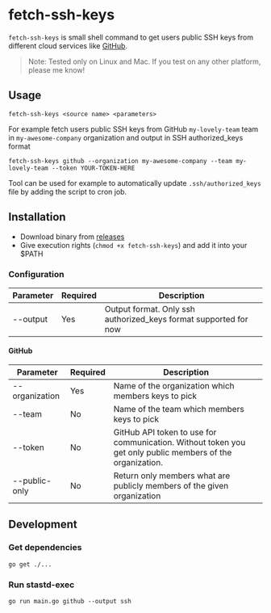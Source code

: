 # fetch-ssh-keys
`fetch-ssh-keys` is small shell command to get users public SSH keys from different cloud services like [GitHub](https://github.com).

> Note: Tested only on Linux and Mac. If you test on any other platform, please me know!

## Usage
```shell
fetch-ssh-keys <source name> <parameters>
```

For example fetch users public SSH keys from GitHub `my-lovely-team` team in `my-awesome-company` organization and output in SSH authorized_keys format
```shell
fetch-ssh-keys github --organization my-awesome-company --team my-lovely-team --token YOUR-TOKEN-HERE
```

Tool can be used for example to automatically update `.ssh/authorized_keys` file by adding the script to cron job.

## Installation
- Download binary from [releases](https://github.com/ernoaapa/fetch-ssh-keys/releases)
- Give execution rights (`chmod +x fetch-ssh-keys`) and add it into your $PATH

### Configuration
| Parameter      | Required | Description                                                                                               |
|----------------|----------|-----------------------------------------------------------------------------------------------------------|
| --output       | Yes      | Output format. Only ssh authorized_keys format supported for now                                          |

#### GitHub
| Parameter      | Required | Description                                                                                               |
|----------------|----------|-----------------------------------------------------------------------------------------------------------|
| --organization | Yes      | Name of the organization which members keys to pick                                                       |
| --team         | No       | Name of the team which members keys to pick                                                               |
| --token        | No       | GitHub API token to use for communication. Without token you get only public members of the organization. |
| --public-only  | No       | Return only members what are publicly members of the given organization                                   |

## Development
### Get dependencies
```shell
go get ./...
```

### Run stastd-exec
```shell
go run main.go github --output ssh
```
